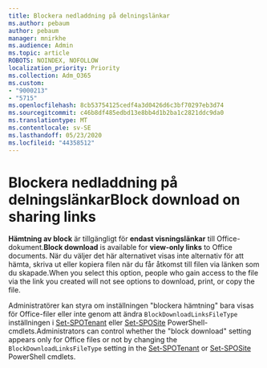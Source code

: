 ```yaml
---
title: Blockera nedladdning på delningslänkar
ms.author: pebaum
author: pebaum
manager: mnirkhe
ms.audience: Admin
ms.topic: article
ROBOTS: NOINDEX, NOFOLLOW
localization_priority: Priority
ms.collection: Adm_O365
ms.custom:
- "9000213"
- "5715"
ms.openlocfilehash: 8cb53754125cedf4a3d0426d6c3bf70297eb3d74
ms.sourcegitcommit: c46b8df485edbd13e8bb4d1b2ba1c2821ddc9da0
ms.translationtype: MT
ms.contentlocale: sv-SE
ms.lasthandoff: 05/23/2020
ms.locfileid: "44358512"
---
```

# <a name="block-download-on-sharing-links"></a><span data-ttu-id="0edcd-102">Blockera nedladdning på delningslänkar</span><span class="sxs-lookup"><span data-stu-id="0edcd-102">Block download on sharing links</span></span>

<span data-ttu-id="0edcd-103">**Hämtning av block** är tillgängligt för **endast visningslänkar** till Office-dokument.</span><span class="sxs-lookup"><span data-stu-id="0edcd-103">**Block download** is available for **view-only links** to Office documents.</span></span> <span data-ttu-id="0edcd-104">När du väljer det här alternativet visas inte alternativ för att hämta, skriva ut eller kopiera filen när du får åtkomst till filen via länken som du skapade.</span><span class="sxs-lookup"><span data-stu-id="0edcd-104">When you select this option, people who gain access to the file via the link you created will not see options to download, print, or copy the file.</span></span>

<span data-ttu-id="0edcd-105">Administratörer kan styra om inställningen "blockera hämtning" bara visas för Office-filer eller inte genom att ändra `BlockDownloadLinksFileType` inställningen i [Set-SPOTenant](https://docs.microsoft.com/powershell/module/sharepoint-online/set-spotenant?view=sharepoint-ps) eller [Set-SPOSite](https://docs.microsoft.com/powershell/module/sharepoint-online/set-sposite?view=sharepoint-ps) PowerShell-cmdlets.</span><span class="sxs-lookup"><span data-stu-id="0edcd-105">Administrators can control whether the "block download" setting appears only for Office files or not by changing the `BlockDownloadLinksFileType` setting in the [Set-SPOTenant](https://docs.microsoft.com/powershell/module/sharepoint-online/set-spotenant?view=sharepoint-ps) or [Set-SPOSite](https://docs.microsoft.com/powershell/module/sharepoint-online/set-sposite?view=sharepoint-ps) PowerShell cmdlets.</span></span>
